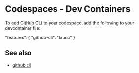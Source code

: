 # Codespaces - Dev Containers

To add GitHub CLI to your codespace, add the following to your devcontainer file:

  "features": {
    "github-cli": "latest"
  }

## See also

- [github cli](../git/github-cli)
